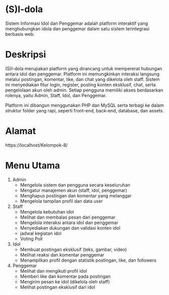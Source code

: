 # (S)I-dola

Sistem Informasi Idol dan Penggemar adalah platform interaktif yang menghubungkan idola dan penggemar dalam satu sistem terintegrasi berbasis web.

# Deskripsi

(S)I-dola merupakan platform yang dirancang untuk mempererat hubungan antara idol dan penggemar. Platform ini memungkinkan interaksi langsung melalui postingan, komentar, like, dan chat yang dikelola oleh staff. Sistem ini menyediakan fitur login, register, posting konten eksklusif, chat, serta pengelolaan akun oleh admin. Setiap pengguna memiliki akses berdasarkan rolenya, yaitu Admin, Staff, Idol, dan Penggemar.

Platform ini dibangun menggunakan PHP dan MySQL serta terbagi ke dalam struktur folder yang rapi, seperti front-end, back-end, database, dan assets.

# Alamat

https://localhost/Kelompok-8/

# Menu Utama

1. Admin
   - Mengelola sistem dan pengguna secara keseluruhan
   - Mengatur manajemen akun (staff, idol, penggemar)
   - Menghapus postingan dan komentar yang melanggar
   - Mengelola tampilan profil dan data user
2. Staff
   - Mengelola kebutuhan idol
   - Melihat dan membalas pesan dari penggemar
   - Mengelola interaksi antara idol dan penggemar
   - Menyediakan dukungan dan validasi konten idol
   - jadwal kegiatan idol
   - Voting Poll
3. Idol
   - Membuat postingan eksklusif (teks, gambar, video)
   - Melihat reaksi dan komentar penggemar
   - Menampilkan profil dengan statistik postingan, like, dan followers
4. Penggemar
   - Melihat dan mengikuti profil idol
   - Memberi like dan komentar pada postingan
   - Mengirim pesan ke idol (dikelola oleh staff)
   - Melihat postingan eksklusif dari idol
